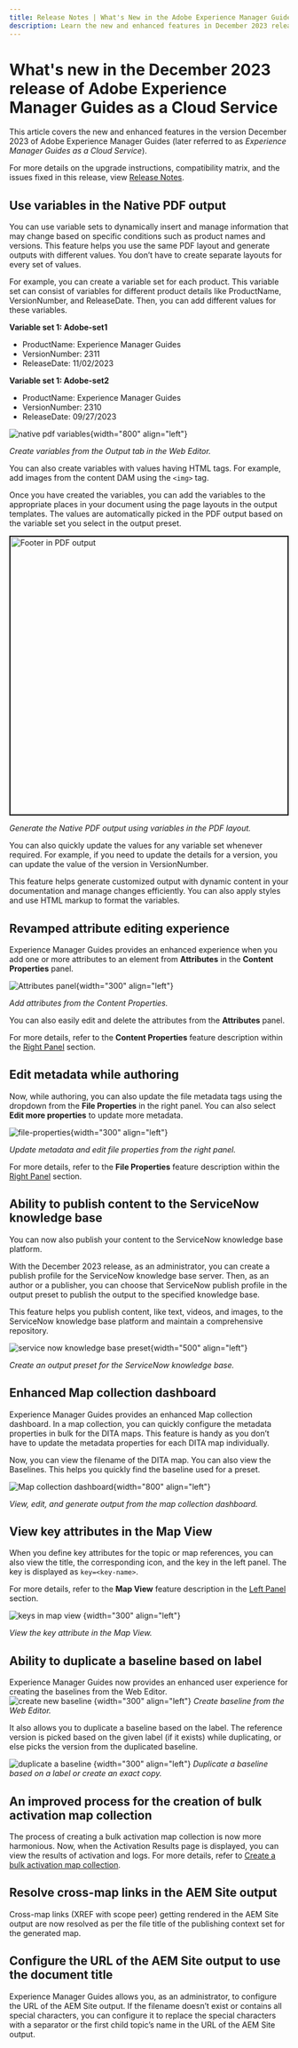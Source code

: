 ```yaml
---
title: Release Notes | What's New in the Adobe Experience Manager Guides, December 2023 release
description: Learn the new and enhanced features in December 2023 release of Adobe Experience Manager Guides as a Cloud Service.
---
```

# What's new in the December 2023 release of Adobe Experience Manager Guides as a Cloud Service

This article covers the new and enhanced features in the version December 2023 of Adobe Experience Manager Guides (later referred to as *Experience Manager Guides as a Cloud Service*).

For more details on the upgrade instructions, compatibility matrix, and the issues fixed in this release, view [Release Notes](release-notes-2023.12.0.md).


## Use variables in the Native PDF output 

You can use variable sets to dynamically insert and manage information that may change based on specific conditions such as product names and versions. This feature helps you use the same PDF layout and generate outputs with different values. You don’t have to create separate layouts for every set of values.

For example, you can create a variable set for each product. This variable set can consist of variables for different product details like ProductName, VersionNumber, and ReleaseDate. Then, you can add different values for these variables. 

**Variable set 1: Adobe-set1**

* ProductName: Experience Manager Guides 
* VersionNumber: 2311
* ReleaseDate: 11/02/2023

**Variable set 1: Adobe-set2**

* ProductName: Experience Manager Guides 
* VersionNumber: 2310
* ReleaseDate: 09/27/2023
 

![native pdf variables](assets/native-pdf-variables.png){width="800" align="left"}

*Create variables from the Output tab in the Web Editor.* 

You can also create variables with values having HTML tags. For example, add images from the content DAM using the `<img>` tag.

Once you have created the variables, you can add the variables to the appropriate places in your document using the page layouts in the output templates. The values are automatically picked in the PDF output based on the variable set you select in the output preset. 



<img src="./assets/native-pdf-variable-output.png" alt= "Footer in PDF output" width=500 border="2px">

*Generate the Native PDF output using variables in the PDF layout.*

You can also quickly update the values for any variable set whenever required. For example, if you need to update the details for a version, you can update the value of the version in VersionNumber. 

This feature helps generate customized output with dynamic content in your documentation and manage changes efficiently. You can also apply styles and use HTML markup to format the variables.


## Revamped attribute editing experience 

Experience Manager Guides provides an enhanced experience when you add one or more attributes to an element from **Attributes** in the **Content Properties** panel. 

![Attributes panel](assets/attributes-multiple-properties.png){width="300" align="left"}

*Add attributes from the Content Properties.*

You can also easily edit and delete the attributes from the **Attributes** panel. 

For more details, refer to the **Content Properties** feature description within the [Right Panel](../user-guide/web-editor-features.md#id2051EB003YK) section.


## Edit metadata while authoring 

Now, while authoring, you can also update the file metadata tags using the dropdown from the **File Properties** in the right panel. You can also select **Edit more properties** to update more metadata.

![file-properties](assets/file-properties-general.png){width="300" align="left"}

*Update metadata and edit file properties from the right panel.*

For more details, refer to the **File Properties** feature description within the [Right Panel](../user-guide/web-editor-features.md#id2051EB003YK) section.

## Ability to publish content to the ServiceNow knowledge base

You can now also publish your content to the ServiceNow knowledge base platform.

With the December 2023 release, as an administrator, you can create a publish profile for the ServiceNow knowledge base server. Then, as an author or a publisher, you can choose that ServiceNow publish profile in the output preset to publish the output to the specified knowledge base.

This feature helps you publish content, like text, videos, and images, to the ServiceNow knowledge base platform and maintain a comprehensive repository.


![service now knowledge base preset](assets/knowledgebase--output-preset.png){width="500" align="left"}

*Create an output preset for the ServiceNow knowledge base.*


## Enhanced Map collection dashboard

Experience Manager Guides provides an enhanced Map collection dashboard. In a map collection, you can quickly configure the metadata properties in bulk for the DITA maps. This feature is handy as you don’t have to update the metadata properties for each DITA map individually.
 
Now, you can view the filename of the DITA map. You can also view the Baselines. This helps you quickly find the baseline used for a preset.

![Map collection dashboard](assets/map-collection-dashboard.png){width="800" align="left"}

*View, edit, and generate output from the map collection dashboard.* 

## View key attributes in the Map View

When you define key attributes for the topic or map references, you can also view the title, the corresponding icon, and the key in the left panel. The key is displayed as `key=<key-name>`.

For more details, refer to the **Map View** feature description in the [Left Panel](../user-guide/web-editor-features.md#id2051EA0M0HS) section.

![keys in map view](assets/view-key-title-map-view.png) {width="300" align="left"}

*View the key attribute in the Map View.*

## Ability to duplicate a baseline based on label

Experience Manager Guides now provides an enhanced user experience for creating the baselines from the Web Editor.  
![create new baseline](assets/create-new-baseline.png) {width="300" align="left"}
*Create baseline from the Web Editor.*

It also allows you to duplicate a baseline based on the label. The reference version is picked based on the given label (if it exists) while duplicating, or else picks the version from the duplicated baseline.


![duplicate a baseline ](assets/duplicate-baseline.png) {width="300" align="left"}
*Duplicate a baseline based on a label or create an exact copy.*

## An improved process for the creation of bulk activation map collection

The process of creating a bulk activation map collection is now more harmonious. Now, when the Activation Results page is displayed, you can view the results of activation and logs. 
For more details, refer to [Create a bulk activation map collection](../user-guide/conf-bulk-activation-create-map-collection.md).



## Resolve cross-map links in the AEM Site output 

Cross-map links (XREF with scope peer) getting rendered in the AEM Site output are now resolved as per the file title of the publishing context set for the generated map.


## Configure the URL of the AEM Site output to use the document title

Experience Manager Guides allows you, as an administrator, to configure the URL of the AEM Site output. If the filename doesn’t exist or contains all special characters, you can configure it to replace the special characters with a separator or the first child topic’s name in the URL of the AEM Site output.



